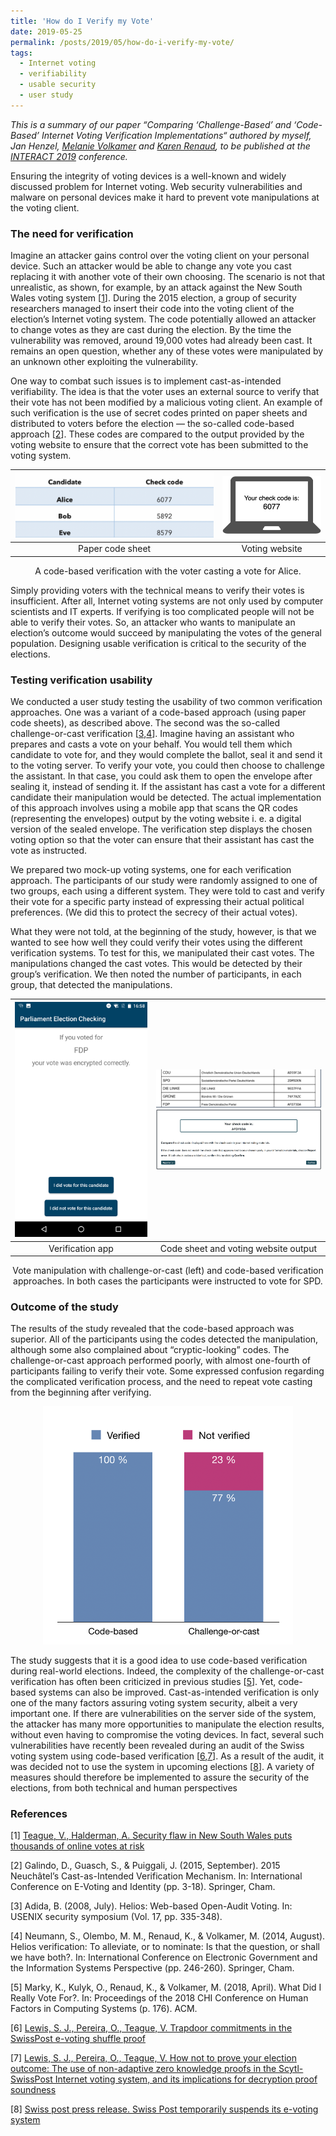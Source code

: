 ```yaml
---
title: 'How do I Verify my Vote'
date: 2019-05-25
permalink: /posts/2019/05/how-do-i-verify-my-vote/
tags:
  - Internet voting
  - verifiability
  - usable security
  - user study
---
```


*This is a summary of our paper “Comparing  ‘Challenge-Based’   and  ‘Code-Based’ Internet Voting Verification Implementations“ authored by myself, Jan Henzel, [Melanie Volkamer](https://secuso.aifb.kit.edu/Team_Volkamer.php) and [Karen Renaud](http://www.karenrenaud.com), to be published at the [INTERACT 2019](http://interact2019.org) conference.*

Ensuring the integrity of voting devices is a well-known and widely discussed problem for Internet voting. Web security vulnerabilities and malware on personal devices make it hard to prevent vote manipulations at the voting client.

### The need for verification

Imagine an attacker gains control over the voting client on your personal device. Such an attacker would be able to change any vote you cast replacing it with another vote of their own choosing. The scenario is not that unrealistic, as shown, for example, by an attack against the New South Wales voting system [[1](#ref1)]. During the 2015 election, a group of security researchers managed to insert their code into the voting client of the election’s Internet voting system. The code potentially allowed an attacker to change votes as they are cast during the election. By the time the vulnerability was removed, around 19,000 votes had already been cast. It remains an open question, whether any of these votes were manipulated by an unknown other exploiting the vulnerability. 

One way to combat such issues is to implement cast-as-intended verifiability. The idea is that the voter uses an external source to verify that their vote has not been modified by a malicious voting client.  An example of such verification is the use of secret codes printed on paper sheets and distributed to voters before the election — the so-called code-based approach [[2](#ref2)]. These codes are compared to the output provided by the voting website to ensure that the correct vote has been submitted to the voting system.


![codesheet](/assets/images/codesheet.png) | ![code-output](/assets/images/code-output.png)
:-------------------------:|:-------------------------:
Paper code sheet             |  Voting website

<p align="center"> 
A code-based verification with the voter casting a vote for Alice.</p>

Simply providing voters with the technical means to verify their votes is  insufficient. After all, Internet voting systems are not only used by computer scientists and IT experts. If verifying is too complicated people will not be able to verify their votes. So, an attacker who wants to manipulate an election’s outcome would succeed by manipulating the votes of the general population. Designing usable verification  is critical to the security of the elections.

### Testing verification usability

We conducted a user study testing the usability of two common verification approaches. One was a variant of a code-based approach (using paper code sheets), as described above. The second was the so-called challenge-or-cast verification [[3](#ref3),[4](#ref4)]. Imagine having an assistant who prepares and casts a vote on your behalf. You would tell them which candidate to vote for, and they would complete  the ballot, seal it and send it to the voting server. To verify your vote, you could then choose to challenge the assistant.  In that case, you could ask them to open the envelope after sealing it, instead of sending it. If the assistant has cast a vote for a different candidate their manipulation would be detected. The actual implementation of this approach involves using a mobile app that scans the QR codes (representing the envelopes) output by the voting website i. e. a digital version of the sealed envelope. The verification step displays the chosen voting option so that the voter can ensure that their assistant has cast the vote as instructed. 

We prepared two mock-up voting systems, one for each verification approach. The participants of our study were randomly assigned to one of two groups, each using a different system. They were told to cast and verify their vote for a specific party instead of expressing their actual political preferences. (We did this to protect the secrecy of their actual votes).

What they were not told, at the beginning of the study, however, is that we wanted to see how well they could verify their votes using the different verification systems. To test for this, we manipulated their cast votes. The manipulations changed the cast votes. This would be detected by their group’s verification. We then noted the number of participants, in each group, that detected the manipulations.

<img src="/assets/images/b-output.png" width ="700px"> | ![n-codesheet-cropped](/assets/images/n-codesheet-cropped.png)<br>![n-output](/assets/images/n-output.png)
:-------------------------:|:-------------------------:
Verification app             |  Code sheet and voting website output

<p align="center">
Vote manipulation with challenge-or-cast (left) and code-based verification approaches. In both cases the participants were instructed to vote for SPD.</p>

### Outcome of the study

The results of the study revealed that the code-based approach was superior. All of the participants using the codes detected the manipulation, although some also complained about “cryptic-looking” codes. The challenge-or-cast approach performed poorly, with almost one-fourth of participants failing to verify their vote. Some expressed confusion regarding the complicated verification process, and the need to repeat vote casting from the beginning after verifying.

<p align="center"><img src="/assets/images/codevschallenge_results.png" width ="400px"></p>

The study suggests that it is a good idea to use code-based verification during real-world elections. Indeed, the complexity of the challenge-or-cast verification has often been criticized in previous studies [[5](#ref5)]. Yet, code-based systems can also be improved. Cast-as-intended verification is only one of the many factors assuring voting system security, albeit a very important one. If there are vulnerabilities on the server side of the system, the attacker has many more opportunities to manipulate the election results, without even having to compromise the voting devices. In fact, several such vulnerabilities have recently been revealed during an audit of the Swiss voting system using code-based verification [[6](#ref6),[7](#ref7)]. As a result of the audit, it was decided not to use the system in upcoming elections [[8](#ref8)]. A variety of measures should therefore be implemented to assure the security of the elections, from both technical and human perspectives 

### References

<a name="ref1"></a>[1]  [Teague, V., Halderman, A. Security flaw in New South Wales puts thousands of online votes at risk](https://freedom-to-tinker.com/2015/03/22/ivote-vulnerability/) 

<a name="ref2"></a> [2] Galindo, D., Guasch, S., & Puiggali, J. (2015, September). 2015 Neuchâtel’s Cast-as-Intended Verification Mechanism. In: International Conference on E-Voting and Identity (pp. 3-18). Springer, Cham.

<a name="ref3"></a> [3] Adida, B. (2008, July). Helios: Web-based Open-Audit Voting. In: USENIX security symposium (Vol. 17, pp. 335-348).

<a name="ref4"></a> [4] Neumann, S., Olembo, M. M., Renaud, K., & Volkamer, M. (2014, August). Helios verification: To alleviate, or to nominate: Is that the question, or shall we have both?. In: International Conference on Electronic Government and the Information Systems Perspective (pp. 246-260). Springer, Cham.

<a name="ref5"></a> [5] Marky, K., Kulyk, O., Renaud, K., & Volkamer, M. (2018, April). What Did I Really Vote For?. In: Proceedings of the 2018 CHI Conference on Human Factors in Computing Systems (p. 176). ACM.

<a name="ref6"></a> [6]  [Lewis, S. J., Pereira, O., Teague, V. Trapdoor commitments in the SwissPost e-voting shuffle proof](https://people.eng.unimelb.edu.au/vjteague/SwissVote.html) 

<a name="ref7"></a> [7]  [Lewis, S. J., Pereira, O., Teague, V. How not to prove your election
outcome: The use of non-adaptive zero knowledge proofs in the Scytl-SwissPost Internet voting system, and its implications for decryption proof soundness](https://people.eng.unimelb.edu.au/vjteague/HowNotToProveElectionOutcome.pdf) 

<a name="ref8"></a> [8]  [Swiss post press release. Swiss Post temporarily suspends its e-voting system](https://www.evoting-blog.ch/en/pages/2019/swiss-post-temporarily-suspends-its-e-voting-system) 
